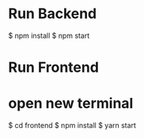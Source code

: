 # Run Backend

$ npm install
$ npm start

# Run Frontend
# open new terminal
$ cd frontend
$ npm install
$ yarn start